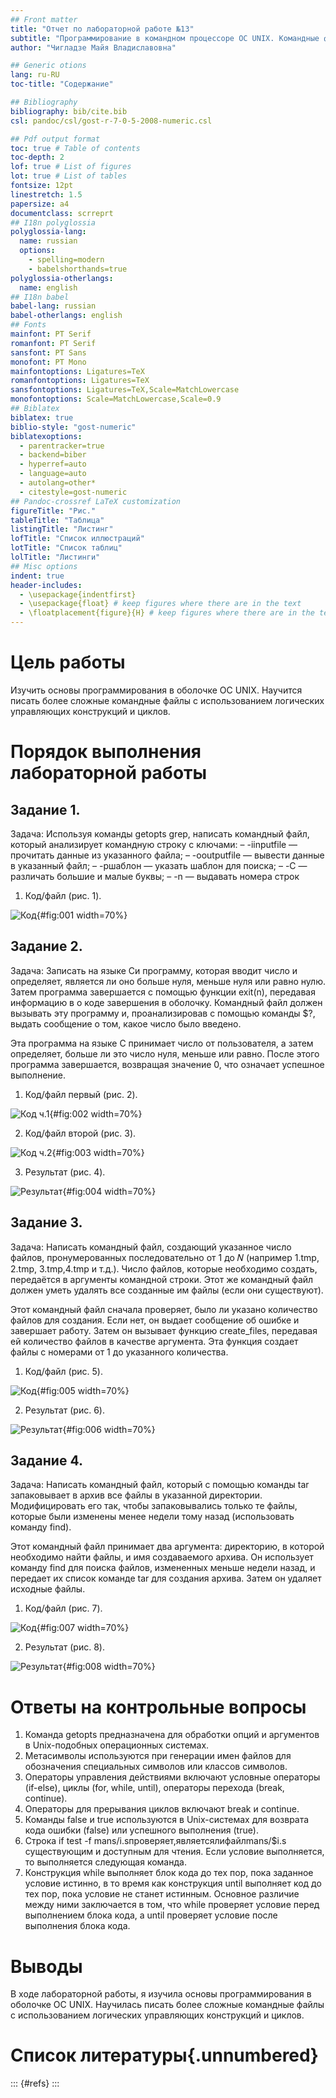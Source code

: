 ```yaml
---
## Front matter
title: "Отчет по лабораторной работе №13"
subtitle: "Программирование в командном процессоре ОС UNIX. Командные файлы"
author: "Чигладзе Майя Владиславовна"

## Generic otions
lang: ru-RU
toc-title: "Содержание"

## Bibliography
bibliography: bib/cite.bib
csl: pandoc/csl/gost-r-7-0-5-2008-numeric.csl

## Pdf output format
toc: true # Table of contents
toc-depth: 2
lof: true # List of figures
lot: true # List of tables
fontsize: 12pt
linestretch: 1.5
papersize: a4
documentclass: scrreprt
## I18n polyglossia
polyglossia-lang:
  name: russian
  options:
    - spelling=modern
    - babelshorthands=true
polyglossia-otherlangs:
  name: english
## I18n babel
babel-lang: russian
babel-otherlangs: english
## Fonts
mainfont: PT Serif
romanfont: PT Serif
sansfont: PT Sans
monofont: PT Mono
mainfontoptions: Ligatures=TeX
romanfontoptions: Ligatures=TeX
sansfontoptions: Ligatures=TeX,Scale=MatchLowercase
monofontoptions: Scale=MatchLowercase,Scale=0.9
## Biblatex
biblatex: true
biblio-style: "gost-numeric"
biblatexoptions:
  - parentracker=true
  - backend=biber
  - hyperref=auto
  - language=auto
  - autolang=other*
  - citestyle=gost-numeric
## Pandoc-crossref LaTeX customization
figureTitle: "Рис."
tableTitle: "Таблица"
listingTitle: "Листинг"
lofTitle: "Список иллюстраций"
lotTitle: "Список таблиц"
lolTitle: "Листинги"
## Misc options
indent: true
header-includes:
  - \usepackage{indentfirst}
  - \usepackage{float} # keep figures where there are in the text
  - \floatplacement{figure}{H} # keep figures where there are in the text
---
```


# **Цель работы**

Изучить основы программирования в оболочке ОС UNIX. Научится писать более
сложные командные файлы с использованием логических управляющих конструкций
и циклов.

# **Порядок выполнения лабораторной работы**

## Задание 1.  

Задача: Используя команды getopts grep, написать командный файл, который анализирует
командную строку с ключами:
– -iinputfile — прочитать данные из указанного файла;
– -ooutputfile — вывести данные в указанный файл;
– -pшаблон — указать шаблон для поиска;
– -C — различать большие и малые буквы;
– -n — выдавать номера строк

1. Код/файл (рис. 1).

![Код](image/1.png){#fig:001 width=70%}

## Задание 2.  

Задача: Записать на языке Си программу, которая вводит число и определяет, является ли оно
больше нуля, меньше нуля или равно нулю. Затем программа завершается с помощью
функции exit(n), передавая информацию в о коде завершения в оболочку. Командный файл должен вызывать эту программу и, проанализировав с помощью команды
$?, выдать сообщение о том, какое число было введено.

Эта программа на языке C принимает число от пользователя, а затем определяет, больше ли это число нуля, меньше или равно. После этого программа завершается, возвращая значение 0, что означает успешное выполнение.

1. Код/файл первый (рис. 2).

![Код ч.1](image/2.png){#fig:002 width=70%}

2. Код/файл второй (рис. 3).

![Код ч.2](image/3.png){#fig:003 width=70%}

3. Результат (рис. 4).

![Результат](image/4.png){#fig:004 width=70%}


## Задание 3.  

Задача: Написать командный файл, создающий указанное число файлов, пронумерованных
последовательно от 1 до 𝑁 (например 1.tmp, 2.tmp, 3.tmp,4.tmp и т.д.). Число файлов,
которые необходимо создать, передаётся в аргументы командной строки. Этот же командный файл должен уметь удалять все созданные им файлы (если они существуют).

Этот командный файл сначала проверяет, было ли указано количество файлов для создания. Если нет, он выдает сообщение об ошибке и завершает работу. Затем он вызывает функцию create_files, передавая ей количество файлов в качестве аргумента. Эта функция создает файлы с номерами от 1 до указанного количества.

1. Код/файл (рис. 5).

![Код](image/5.png){#fig:005 width=70%}

2. Результат (рис. 6).

![Результат](image/6.png){#fig:006 width=70%}


## Задание 4.  

Задача: Написать командный файл, который с помощью команды tar запаковывает в архив
все файлы в указанной директории. Модифицировать его так, чтобы запаковывались
только те файлы, которые были изменены менее недели тому назад (использовать
команду find).

Этот командный файл принимает два аргумента: директорию, в которой необходимо найти файлы, и имя создаваемого архива. Он использует команду find для поиска файлов, измененных меньше недели назад, и передает их список команде tar для создания архива. Затем он удаляет исходные файлы.


1. Код/файл (рис. 7).

![Код](image/7.png){#fig:007 width=70%}

2. Результат (рис. 8).

![Результат](image/8.png){#fig:008 width=70%}

# Ответы на контрольные вопросы 

1. Команда getopts предназначена для обработки опций и аргументов в Unix-подобных операционных системах.
2. Метасимволы используются при генерации имен файлов для обозначения специальных символов или классов символов.
3. Операторы управления действиями включают условные операторы (if-else), циклы (for, while, until), операторы перехода (break, continue).
4. Операторы для прерывания циклов включают break и continue.
5. Команды false и true используются в Unix-системах для возврата кода ошибки (false) или успешного выполнения (true).
6. Строка if test -f mans/i.sпроверяет,являетсялифайлmans/$i.s существующим и доступным для чтения. Если условие выполняется, то выполняется следующая команда.
7. Конструкция while выполняет блок кода до тех пор, пока заданное условие истинно, в то время как конструкция until выполняет код до тех пор, пока условие не станет истинным. Основное различие между ними заключается в том, что while проверяет условие перед выполнением блока кода, а until проверяет условие после выполнения блока кода.

# **Выводы** 

В ходе лабораторной работы, я изучила основы программирования в оболочке ОС UNIX. Научилась писать более сложные командные файлы с использованием логических управляющих конструкций и циклов.

# Список литературы{.unnumbered}

::: {#refs}
:::


